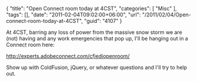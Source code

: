 {
	"title": "Open Connect room today at 4CST",
	"categories": [
		"Misc"
	],
	"tags": [],
	"date": "2011-02-04T09:02:00+06:00",
	"url": "/2011/02/04/Open-connect-room-today-at-4CST",
	"guid": "4107"
}

At 4CST, barring any loss of power from the massive snow storm we are (not) having and any work emergencies that pop up, I'll be hanging out in a Connect room here:

<a href="http://experts.adobeconnect.com/cfjediopenroom/">http://experts.adobeconnect.com/cfjediopenroom/</a>

Show up with ColdFusion, jQuery, or whatever questions and I'll try to help out.